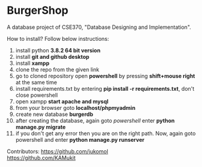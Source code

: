 # BurgerShop
A database project of CSE370, "Database Designing and Implementation".

How to install? Follow below instructions:
1. install python **3.8.2 64 bit version**
2. install **git and github desktop**
3. install **xampp**
4. clone the repo from the given link
5. go to cloned repository open **powershell** by pressing **shift+mouse right** at the same time
6. install requirements.txt by entering **pip install -r requirements.txt**, don't close powershell
7. open xampp **start apache and mysql**
8. from your browser goto **localhost/phpmyadmin**
9. create new database **burgerdb**
10. after creating the database, again goto *powershell* enter **python manage.py migrate**
11. if you don't get any error then you are on the right path. Now, again goto powershell and enter **python manage.py runserver**

Contributors:
https://github.com/jukomol<br>
https://github.com/KAMukit


